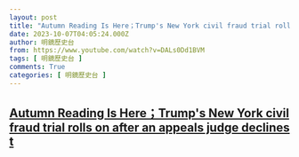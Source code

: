 ```yaml
---
layout: post
title: "Autumn Reading Is Here；Trump's New York civil fraud trial rolls on after an appeals judge declines t"
date: 2023-10-07T04:05:24.000Z
author: 明鏡歷史台
from: https://www.youtube.com/watch?v=DALs0Dd1BVM
tags: [ 明鏡歷史台 ]
comments: True
categories: [ 明鏡歷史台 ]
---
```

<!--1696651524000-->
[Autumn Reading Is Here；Trump's New York civil fraud trial rolls on after an appeals judge declines t](https://www.youtube.com/watch?v=DALs0Dd1BVM)
------

<div>

</div>
